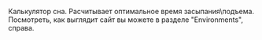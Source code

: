 Калькулятор сна. Расчитывает оптимальное время засыпания\подъема.
Посмотреть, как выглядит сайт вы можете в разделе "Environments", справа.
